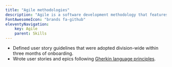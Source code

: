```yaml
---
title: "Agile methodologies"
description: "Agile is a software development methodology that features working on small tasks and deploying frequently"
FontAwesomeIcon: "brands fa-github"
eleventyNavigation:
    key: Agile
    parent: Skills
---
```


- Defined user story guidelines that were adopted division-wide within three months of onboarding.
- Wrote user stories and epics following [Gherkin language principles](https://cucumber.io/docs/gherkin/).
